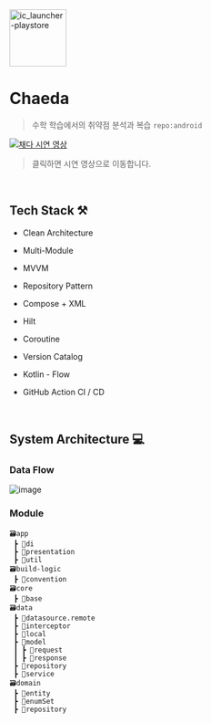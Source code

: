 <img src="https://github.com/blueme0/Chaeda/assets/81468180/f2e51a54-82ab-47ca-b9e6-adeaec2524e8" width="100" height="100" alt="ic_launcher-playstore">

# Chaeda
> 수학 학습에서의 취약점 분석과 복습 `repo:android`

[![채다 시연 영상](http://img.youtube.com/vi/nxwHWNVvW4Y/0.jpg)](https://youtu.be/nxwHWNVvW4Y?t=0s) 

> 클릭하면 시연 영상으로 이동합니다.

<br>

## Tech Stack ⚒️
- Clean Architecture
- Multi-Module

- MVVM
- Repository Pattern

- Compose + XML
- Hilt

- Coroutine
- Version Catalog

- Kotlin - Flow
- GitHub Action CI / CD

<br>

## System Architecture 💻

### Data Flow
![image](https://github.com/depromeet/TeumTeum-Android/assets/100370200/b914bf6d-d052-46be-ba05-a841673f38c0)

### Module
```
🗃️app
 ┣ 📂di
 ┣ 📂presentation
 ┣ 📂util
🗃️build-logic
 ┣ 📂convention
🗃️core
 ┣ 📂base
🗃️data
 ┣ 📂datasource.remote
 ┣ 📂interceptor
 ┣ 📂local
 ┣ 📂model
 ┃ ┣ 📂request
 ┃ ┣ 📂response
 ┣ 📂repository
 ┣ 📂service
🗃️domain
 ┣ 📂entity
 ┣ 📂enumSet
 ┣ 📂repository
```
